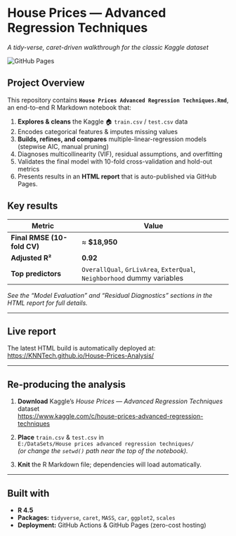 # House Prices — Advanced Regression Techniques  
*A tidy-verse, caret-driven walkthrough for the classic Kaggle dataset*

![GitHub Pages](https://img.shields.io/badge/View-the-HTML-report-green?logo=github&link=https://KNNTech.github.io/House-Prices-Analysis/)

## Project Overview
This repository contains **`House Prices Advanced Regression Techniques.Rmd`**, an end-to-end R Markdown notebook that:

1. **Explores & cleans** the Kaggle 🏠 `train.csv` / `test.csv` data  
2. Encodes categorical features & imputes missing values  
3. **Builds, refines, and compares** multiple-linear-regression models (stepwise AIC, manual pruning)  
4. Diagnoses multicollinearity (VIF), residual assumptions, and overfitting  
5. Validates the final model with 10-fold cross-validation and hold-out metrics  
6. Presents results in an **HTML report** that is auto-published via GitHub Pages.

## Key results

| Metric                         | Value                                                  |
|--------------------------------|--------------------------------------------------------|
| **Final RMSE (10-fold CV)**    | ≈ **$18,950**                                          |
| **Adjusted R²**                | **0.92**                                               |
| **Top predictors**             | `OverallQual`, `GrLivArea`, `ExterQual`, `Neighborhood` dummy variables |

*See the “Model Evaluation” and “Residual Diagnostics” sections in the HTML report for full details.*

---

## Live report

The latest HTML build is automatically deployed at:  
<https://KNNTech.github.io/House-Prices-Analysis/>

---

## Re-producing the analysis

1. **Download** Kaggle’s *House Prices — Advanced Regression Techniques* dataset  
   <https://www.kaggle.com/c/house-prices-advanced-regression-techniques>

2. **Place** `train.csv` & `test.csv` in  
   `E:/DataSets/House prices advanced regression techniques/`  
   *(or change the `setwd()` path near the top of the notebook).*

3. **Knit** the R Markdown file; dependencies will load automatically.

---

## Built with

* **R 4.5**
* **Packages:** `tidyverse`, `caret`, `MASS`, `car`, `ggplot2`, `scales`
* **Deployment:** GitHub Actions & GitHub Pages (zero-cost hosting)
